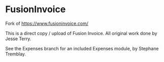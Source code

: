 FusionInvoice
=============

Fork of https://www.fusioninvoice.com/


This is a direct copy / upload of Fusion Invoice.  All original work done by Jesse Terry.

See the Expenses branch for an included Expenses module, by Stephane Tremblay.
